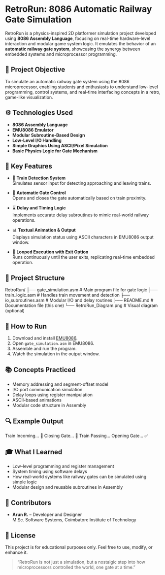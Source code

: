 # RetroRun: 8086 Automatic Railway Gate Simulation

RetroRun is a physics-inspired 2D platformer simulation project developed using **8086 Assembly Language**, focusing on real-time hardware-level interaction and modular game system logic. It emulates the behavior of an **automatic railway gate system**, showcasing the synergy between embedded systems and microprocessor programming.

## 📌 Project Objective

To simulate an automatic railway gate system using the 8086 microprocessor, enabling students and enthusiasts to understand low-level programming, control systems, and real-time interfacing concepts in a retro, game-like visualization.

## ⚙️ Technologies Used

- **8086 Assembly Language**
- **EMU8086 Emulator**
- **Modular Subroutine-Based Design**
- **Low-Level I/O Handling**
- **Simple Graphics Using ASCII/Pixel Simulation**
- **Basic Physics Logic for Gate Mechanism**

## 🧠 Key Features

- 🚦 **Train Detection System**  
  Simulates sensor input for detecting approaching and leaving trains.

- 🚧 **Automatic Gate Control**  
  Opens and closes the gate automatically based on train proximity.

- ⌛ **Delay and Timing Logic**  
  Implements accurate delay subroutines to mimic real-world railway operations.

- 📊 **Textual Animation & Output**  
  Displays simulation status using ASCII characters in EMU8086 output window.

- 🔁 **Looped Execution with Exit Option**  
  Runs continuously until the user exits, replicating real-time embedded operation.

## 🧩 Project Structure


RetroRun/
├── gate\_simulation.asm         # Main program file for gate logic
├── train\_logic.asm             # Handles train movement and detection
├── io\_subroutines.asm          # Modular I/O and delay routines
├── README.md                   # Documentation file (this one)
└── RetroRun\_Diagram.png        # Visual diagram (optional)


## 🚀 How to Run

1. Download and install [EMU8086](https://emu8086-microprocessor-emulator.software.informer.com/).
2. Open `gate_simulation.asm` in EMU8086.
3. Assemble and run the program.
4. Watch the simulation in the output window.

## 📚 Concepts Practiced

- Memory addressing and segment-offset model
- I/O port communication simulation
- Delay loops using register manipulation
- ASCII-based animations
- Modular code structure in Assembly

## 🔍 Example Output



Train Incoming... 🚂
Closing Gate...  🚧
Train Passing...
Opening Gate...  ✅


## 🎓 What I Learned

- Low-level programming and register management
- System timing using software delays
- How real-world systems like railway gates can be simulated using simple logic
- Modular design and reusable subroutines in Assembly

## 🙌 Contributors

- **Arun R.** – Developer and Designer  
  M.Sc. Software Systems, Coimbatore Institute of Technology

## 📄 License

This project is for educational purposes only. Feel free to use, modify, or enhance it.



> “RetroRun is not just a simulation, but a nostalgic step into how microprocessors controlled the world, one gate at a time.”
